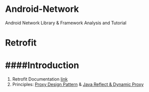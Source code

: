 Android-Network
===============

Android Network Library &amp; Framework Analysis and Tutorial

Retrofit
====
####Introduction
====
1. Retrofit Documentation [link](http://square.github.io/retrofit/)
2. Principles: [Proxy Design Pattern]() & [Java Reflect & Dynamic Proxy]()

